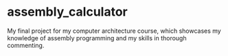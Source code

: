 # assembly_calculator
My final project for my computer architecture course, which showcases my knowledge of assembly programming and my skills in thorough commenting.

